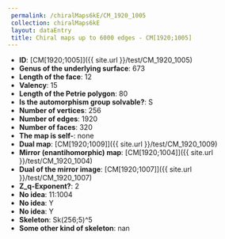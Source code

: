 ```yaml
--- 
 permalink: /chiralMaps6kE/CM_1920_1005 
 collection: chiralMaps6kE
 layout: dataEntry
 title: Chiral maps up to 6000 edges - CM[1920;1005]
---
```


- **ID**: [CM[1920;1005]]({{ site.url }}/test/CM_1920_1005)
- **Genus of the underlying surface**: 673
- **Length of the face**: 12
- **Valency**: 15
- **Length of the Petrie polygon**: 80
- **Is the automorphism group solvable?**: S
- **Number of vertices**: 256
- **Number of edges**: 1920
- **Number of faces**: 320
- **The map is self-**: none
- **Dual map**: [CM[1920;1009]]({{ site.url }}/test/CM_1920_1009)
- **Mirror (enantihomorphic) map**: [CM[1920;1004]]({{ site.url }}/test/CM_1920_1004)
- **Dual of the mirror image**: [CM[1920;1007]]({{ site.url }}/test/CM_1920_1007)
- **Z_q-Exponent?**: 2
- **No idea**:  11:1004
- **No idea**: Y
- **No idea**: Y
- **Skeleton**: Sk(256;5)^5
- **Some other kind of skeleton**: nan
